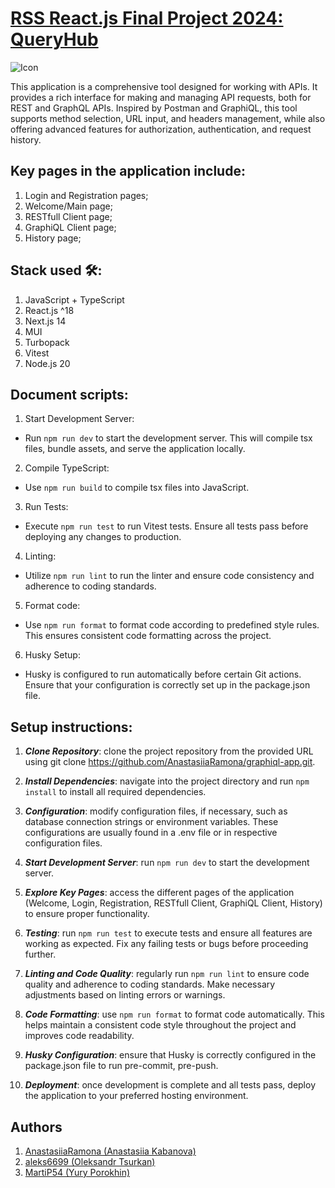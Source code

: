# [RSS React.js Final Project 2024: QueryHub](https://github.com/rolling-scopes-school/tasks/blob/master/react/modules/tasks/final.md)

![Icon](graphiql-app/src/app/icon.ico)

This application is a comprehensive tool designed for working with APIs. It provides a rich interface for making and managing API requests, both for REST and GraphQL APIs. Inspired by Postman and GraphiQL, this tool supports method selection, URL input, and headers management, while also offering advanced features for authorization, authentication, and request history.

## Key pages in the application include:

1. Login and Registration pages;
2. Welcome/Main page;
3. RESTfull Client page;
4. GraphiQL Client page;
5. History page;

## Stack used 🛠️:

1. JavaScript + TypeScript
2. React.js ^18
3. Next.js 14
4. MUI
5. Turbopack
6. Vitest
7. Node.js 20

## Document scripts:

1. Start Development Server:

- Run `npm run dev` to start the development server. This will compile tsx files, bundle assets, and serve the application locally.

2. Compile TypeScript:

- Use `npm run build` to compile tsx files into JavaScript.

3. Run Tests:

- Execute `npm run test` to run Vitest tests. Ensure all tests pass before deploying any changes to production.

4. Linting:

- Utilize `npm run lint` to run the linter and ensure code consistency and adherence to coding standards.

5. Format code:

- Use `npm run format` to format code according to predefined style rules. This ensures consistent code formatting across the project.

6. Husky Setup:

- Husky is configured to run automatically before certain Git actions. Ensure that your configuration is correctly set up in the package.json file.

## Setup instructions:

1. **_Clone Repository_**: clone the project repository from the provided URL using git clone <https://github.com/AnastasiiaRamona/graphiql-app.git>.

2. **_Install Dependencies_**: navigate into the project directory and run `npm install` to install all required dependencies.

3. **_Configuration_**: modify configuration files, if necessary, such as database connection strings or environment variables. These configurations are usually found in a .env file or in respective configuration files.

4. **_Start Development Server_**: run `npm run dev` to start the development server.

5. **_Explore Key Pages_**: access the different pages of the application (Welcome, Login, Registration, RESTfull Client, GraphiQL Client, History) to ensure proper functionality.

6. **_Testing_**: run `npm run test` to execute tests and ensure all features are working as expected. Fix any failing tests or bugs before proceeding further.

7. **_Linting and Code Quality_**: regularly run `npm run lint` to ensure code quality and adherence to coding standards. Make necessary adjustments based on linting errors or warnings.

8. **_Code Formatting_**: use `npm run format` to format code automatically. This helps maintain a consistent code style throughout the project and improves code readability.

9. **_Husky Configuration_**: ensure that Husky is correctly configured in the package.json file to run pre-commit, pre-push.

10. **_Deployment_**: once development is complete and all tests pass, deploy the application to your preferred hosting environment.

## Authors

1. [AnastasiiaRamona (Anastasiia Kabanova)](https://github.com/AnastasiiaRamona)
2. [aleks6699 (Oleksandr Tsurkan)](https://github.com/aleks6699)
3. [MartiP54 (Yury Porokhin)](https://github.com/MartiP54)
